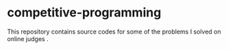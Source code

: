 # competitive-programming
This repository contains source codes for some of the problems I solved on online judges .
